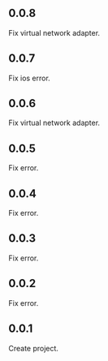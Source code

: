 ## 0.0.8
Fix virtual network adapter.

## 0.0.7
Fix ios error.

## 0.0.6
Fix virtual network adapter.

## 0.0.5
Fix error.

## 0.0.4
Fix error.

## 0.0.3
Fix error.

## 0.0.2
Fix error.

## 0.0.1
Create project.